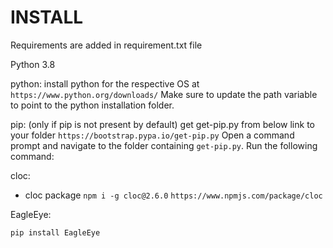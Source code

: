 # INSTALL

Requirements are added in requirement.txt file

Python 3.8

python:
install python for the respective OS at `https://www.python.org/downloads/`
 Make sure to update the path variable to point to the python installation folder.

pip: (only if pip is not present by default)
get get-pip.py from below link to your folder `https://bootstrap.pypa.io/get-pip.py`
 Open a command prompt and navigate to the folder containing `get-pip.py`. Run the
 following command:

cloc:

- cloc package `npm i -g cloc@2.6.0` `https://www.npmjs.com/package/cloc`

EagleEye:

```sh
pip install EagleEye
```
